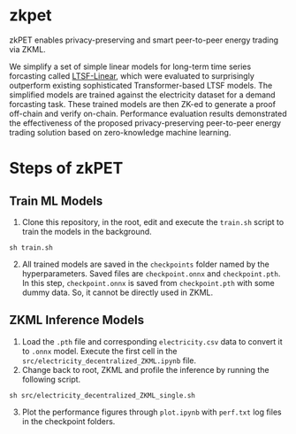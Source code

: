 # zkpet
zkPET enables privacy-preserving and smart peer-to-peer energy trading via ZKML.

We simplify a set of simple linear models for long-term time series forcasting called [LTSF-Linear](https://github.com/cure-lab/LTSF-Linear), which were evaluated to surprisingly outperform existing sophisticated Transformer-based LTSF models. The simplified models are trained against the electricity dataset for a demand forcasting task. These trained models are then ZK-ed to generate a proof off-chain and verify on-chain. Performance evaluation results demonstrated the effectiveness of the proposed privacy-preserving peer-to-peer energy trading solution based on zero-knowledge machine learning.

# Steps of zkPET

## Train ML Models
1. Clone this repository, in the root, edit and execute the `train.sh` script to train the models in the background.
```
sh train.sh 
```
2. All trained models are saved in the `checkpoints` folder named by the hyperparameters. Saved files are `checkpoint.onnx` and `checkpoint.pth`. In this step, `checkpoint.onnx` is saved from `checkpoint.pth` with some dummy data. So, it cannot be directly used in ZKML.

## ZKML Inference Models
1. Load the `.pth` file and corresponding `electricity.csv` data to convert it to `.onnx` model. Execute the first cell in the `src/electricity_decentralized_ZKML.ipynb` file.
2. Change back to root, ZKML and profile the inference by running the following script.
```
sh src/electricity_decentralized_ZKML_single.sh
```
3. Plot the performance figures through `plot.ipynb` with `perf.txt` log files in the checkpoint folders.
